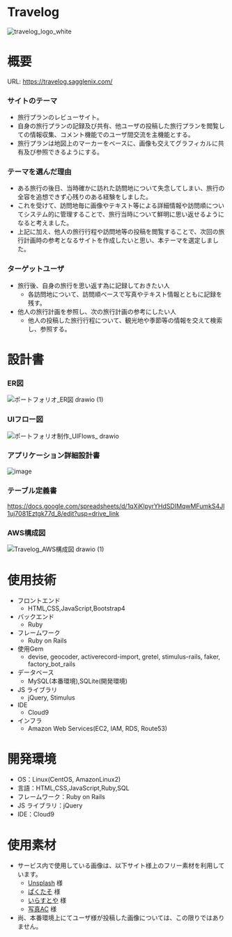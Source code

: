 # Travelog
![travelog_logo_white](https://github.com/user-attachments/assets/ccafd6f0-e309-4fb1-a1f5-fab9019f0917)
# 概要
URL: https://travelog.sagglenix.com/
### サイトのテーマ
- 旅行プランのレビューサイト。
- 自身の旅行プランの記録及び共有、他ユーザの投稿した旅行プランを閲覧しての情報収集、コメント機能でのユーザ間交流を主機能とする。
- 旅行プランは地図上のマーカーをベースに、画像も交えてグラフィカルに共有及び参照できるようにする。

### テーマを選んだ理由
- ある旅行の後日、当時確かに訪れた訪問地について失念してしまい、旅行の全容を追想できず心残りのある経験をしました。
- これを受けて、訪問地毎に画像やテキスト等による詳細情報や訪問順についてシステム的に管理することで、旅行当時について鮮明に思い返せるようになると考えました。
- 上記に加え、他人の旅行行程や訪問地等の投稿を閲覧することで、次回の旅行計画時の参考となるサイトを作成したいと思い、本テーマを選定しました。

### ターゲットユーザ
- 旅行後、自身の旅行を思い返す為に記録しておきたい人
  - 各訪問地について、訪問順ベースで写真やテキスト情報とともに記録を残す。
- 他人の旅行計画を参照し、次の旅行計画の参考にしたい人
  - 他人の投稿した旅行行程について、観光地や季節等の情報を交えて検索し、参照する。

# 設計書
### ER図
![ポートフォリオ_ER図 drawio (1)](https://github.com/user-attachments/assets/1f27061b-579e-499c-b9f8-6bac94758e1d)


### UIフロー図
![ポートフォリオ制作_UIFlows_ drawio](https://github.com/user-attachments/assets/158cc7cc-a922-4aed-be50-7a17318def66)


### アプリケーション詳細設計書
![image](https://github.com/user-attachments/assets/1a0fb7a4-14e1-41fd-9148-199489d1bd2b)


### テーブル定義書
https://docs.google.com/spreadsheets/d/1qXiKlpyrYHdSDIMqwMFumkS4Jl1uj7081Eztgk77d_8/edit?usp=drive_link

### AWS構成図
![Travelog_AWS構成図 drawio (1)](https://github.com/user-attachments/assets/1c3b01d9-1420-4a52-b87b-36d16f8f73d9)

# 使用技術
- フロントエンド
  - HTML,CSS,JavaScript,Bootstrap4
- バックエンド
  - Ruby
- フレームワーク
  - Ruby on Rails
- 使用Gem
  - devise, geocoder, activerecord-import, gretel, stimulus-rails, faker, factory_bot_rails
- データベース
  - MySQL(本番環境),SQLite(開発環境)
- JS ライブラリ
  - jQuery, Stimulus
- IDE
  - Cloud9
- インフラ
  - Amazon Web Services(EC2, IAM, RDS, Route53)

# 開発環境
- OS：Linux(CentOS, AmazonLinux2)
- 言語：HTML,CSS,JavaScript,Ruby,SQL
- フレームワーク：Ruby on Rails
- JS ライブラリ：jQuery
- IDE：Cloud9

# 使用素材
- サービス内で使用している画像は、以下サイト様上のフリー素材を利用しています。
  - [Unsplash](https://unsplash.com/ja) 様
  - [ぱくたそ](https://www.pakutaso.com/) 様
  - [いらすとや](https://www.irasutoya.com/) 様
  - [写真AC](https://www.photo-ac.com/) 様
- 尚、本番環境上にてユーザ様が投稿した画像については、この限りではありません。
